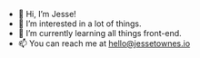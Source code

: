 - 👋 Hi, I’m Jesse!
- 👀 I’m interested in a lot of things.
- 🌱 I’m currently learning all things front-end.
- 📫 You can reach me at hello@jessetownes.io

<!---
jtlacey/jtlacey is a ✨ special ✨ repository because its `README.md` (this file) appears on your GitHub profile.
You can click the Preview link to take a look at your changes.
--->
